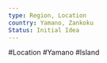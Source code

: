 ```yaml
---
type: Region, Location
country: Yamano, Zankoku
Status: Initial Idea
---
```


#Location #Yamano #Island